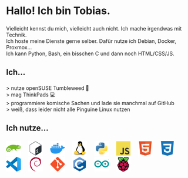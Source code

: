 <h1 align="left">Hallo! Ich bin Tobias.</h1>

###

<p align="left">Vielleicht kennst du mich, vielleicht auch nicht. Ich mache irgendwas mit Technik.<br>Ich hoste meine Dienste gerne selber. Dafür nutze ich Debian, Docker, Proxmox...<br>Ich kann Python, Bash, ein biss­chen C und dann noch HTML/CSS/JS.</p>

###

<h2 align="left">Ich...</h2>

###

<p align="left">> nutze openSUSE Tumbleweed 🦎<br>> mag ThinkPads 💻<br>> programmiere komische Sachen und lade sie manchmal auf GitHub<br>> weiß, dass leider nicht alle Pinguine Linux nutzen</p>

###

<h2 align="left">Ich nutze...</h2>

###

<div align="left">
  <img src="Images/opensuse-original.svg" alt="opensuse logo" width="40" height="40"/>
  <img width="12" />
  <img src="Images/bash-original.svg" alt="bash logo" width="40" height="40"/>
  <img width="12" />
  <img src="Images/2496ED.svg" alt="docker logo" width="40" height="40"/>
  <img width="12" />
  <img src="Images/linux-original.svg" alt="linux logo" width="40" height="40"/>
  <img width="12" />
  <img src="Images/python-original.svg" alt="python logo" width="40" height="40"/>
  <img width="12" />
  <img src="Images/javascript-original.svg" alt="javascript logo" width="40" height="40"/>
  <img width="12" />
  <img src="Images/html5-original.svg" alt="html5 logo" width="40" height="40"/>
  <img width="12" />
  <img src="Images/1572B6.svg" alt="css3 logo" width="40" height="40"/>
  <img width="12" />
  <img src="Images/vscode-original.svg" alt="vscode logo" width="40" height="40"/>
  <img width="12" />
  <img src="Images/debian-original.svg" alt="debian logo" width="40" height="40"/>
  <img width="12" />
  <img src="Images/git-original.svg" alt="git logo" width="40" height="40"/>
  <img width="12" />
  <img src="Images/c-original.svg" alt="c logo" width="40" height="40"/>
  <img width="12" />
  <img src="Images/arduino-original.svg" alt="arduino logo" width="40" height="40"/>
  <img width="12" />
  <img src="Images/raspberrypi-original.svg" alt="raspberrypi logo" width="40" height="40"/>
</div>

###
